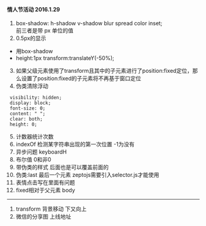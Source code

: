 #### 情人节活动 2016.1.29
1. box-shadow: h-shadow v-shadow blur spread color inset;  
前三者是带 px 单位的值
2. 0.5px的显示  
  * 用box-shadow
  * height:1px transform:translateY(-50%);
3. 如果父级元素使用了transform且其中的子元素进行了position:fixed定位，那么设置了position:fixed的子元素将不再基于窗口定位
4. 伪类清除浮动

  ```
   visibility: hidden;
   display: block;
   font-size: 0;
   content: " ";
   clear: both;
   height: 0;
   ```
5. 计数器统计次数
6. indexOf 检测某字符串出现的第一次位置 -1为没有
7. 异步问题 keyboardH
8. 布尔值 0和非0  
9. 带伪类的样式 后面也是可以覆盖前面的
10. 伪类:last 最后一个元素 zeptojs需要引入selector.js才能使用
11. 表情点击写在里面有问题
12. fixed相对于父元素 body


---
1. transform 背景移动 下又向上
2. 微信的分享图 上线地址
